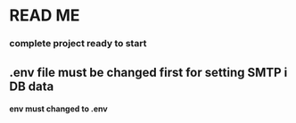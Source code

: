 # READ ME

### complete project ready to start

## .env file must be changed first for setting SMTP i DB data
#### env must changed to .env